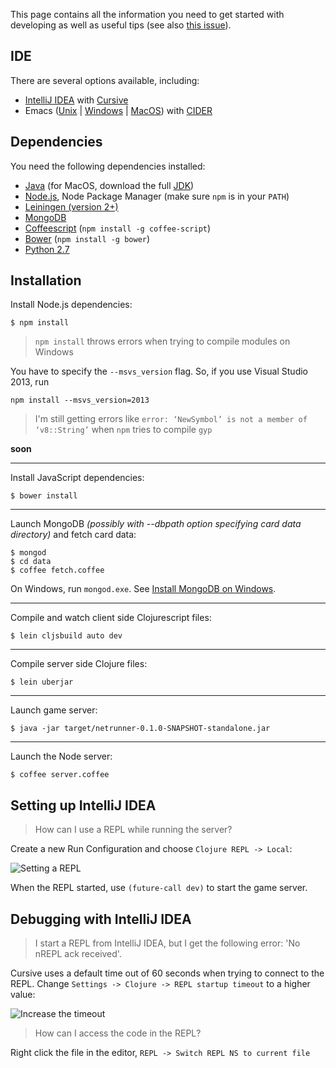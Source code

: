 This page contains all the information you need to get started with developing as well as useful tips (see also [this issue](https://github.com/mtgred/netrunner/issues/328)).

## IDE

There are several options available, including:

- [IntelliJ IDEA](https://www.jetbrains.com/idea/) with [Cursive](https://cursiveclojure.com/)
- Emacs ([Unix](https://www.gnu.org/software/emacs/) | [Windows](https://ftp.gnu.org/gnu/emacs/windows/) | [MacOS](http://emacsformacosx.com/)) with [CIDER](https://github.com/clojure-emacs/cider)

## Dependencies

You need the following dependencies installed:

- [Java](http://www.oracle.com/technetwork/java/javase/downloads/index.html) (for MacOS, download the full [JDK](http://www.oracle.com/technetwork/java/javase/downloads/jdk8-downloads-2133151.html))
- [Node.js](https://nodejs.org/download/), Node Package Manager (make sure `npm` is in your `PATH`)
- [Leiningen (version 2+)](http://leiningen.org/)
- [MongoDB](https://www.mongodb.org/)
- [Coffeescript](http://coffeescript.org/) (`npm install -g coffee-script`)
- [Bower](http://bower.io/) (`npm install -g bower`)
- [Python 2.7](https://www.python.org/)

## Installation

Install Node.js dependencies:

```
$ npm install
```

> `npm install` throws errors when trying to compile modules on Windows

You have to specify the `--msvs_version` flag. So, if you use Visual Studio 2013, run

```
npm install --msvs_version=2013 
```

> I'm still getting errors like `error: ‘NewSymbol’ is not a member of ‘v8::String’` when `npm` tries to compile `gyp`

**soon**

---
Install JavaScript dependencies:

```
$ bower install
```
---
Launch MongoDB _(possibly with --dbpath option specifying card data directory)_ and fetch card data:

```
$ mongod
$ cd data
$ coffee fetch.coffee
```

On Windows, run `mongod.exe`. See [Install MongoDB on Windows](http://docs.mongodb.org/manual/tutorial/install-mongodb-on-windows/).

---
Compile and watch client side Clojurescript files:

```
$ lein cljsbuild auto dev
```
---
Compile server side Clojure files:

```
$ lein uberjar
```
---
Launch game server:

```
$ java -jar target/netrunner-0.1.0-SNAPSHOT-standalone.jar
```
---
Launch the Node server:

```
$ coffee server.coffee
```

## Setting up IntelliJ IDEA 

> How can I use a REPL while running the server?

Create a new Run Configuration and choose `Clojure REPL -> Local`:

![Setting a REPL](https://i.imgur.com/Df7h756.png)

When the REPL started, use `(future-call dev)` to start the game server.

## Debugging with IntelliJ IDEA 

> I start a REPL from IntelliJ IDEA, but I get the following error: 'No nREPL ack received'.

Cursive uses a default time out of 60 seconds when trying to connect to the REPL. Change `Settings -> Clojure -> REPL startup timeout` to a higher value:

![Increase the timeout](https://i.imgur.com/2OlGHtA.png)

> How can I access the code in the REPL?

Right click the file in the editor, `REPL -> Switch REPL NS to current file`